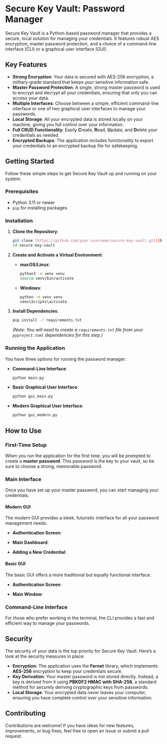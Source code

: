 # Secure Key Vault: Password Manager

Secure Key Vault is a Python-based password manager that provides a secure, local solution for managing your credentials. It features robust AES encryption, master password protection, and a choice of a command-line interface (CLI) or a graphical user interface (GUI).

## Key Features

* **Strong Encryption**: Your data is secured with AES-256 encryption, a military-grade standard that keeps your sensitive information safe.
* **Master Password Protection**: A single, strong master password is used to encrypt and decrypt all your credentials, ensuring that only you can access your data.
* **Multiple Interfaces**: Choose between a simple, efficient command-line interface or one of two graphical user interfaces to manage your passwords.
* **Local Storage**: All your encrypted data is stored locally on your machine, giving you full control over your information.
* **Full CRUD Functionality**: Easily **C**reate, **R**ead, **U**pdate, and **D**elete your credentials as needed.
* **Encrypted Backups**: The application includes functionality to export your credentials to an encrypted backup file for safekeeping.

## Getting Started

Follow these simple steps to get Secure Key Vault up and running on your system.

### Prerequisites

* Python 3.11 or newer
* `pip` for installing packages

### Installation

1.  **Clone the Repository**:
    ```bash
    git clone [https://github.com/your-username/secure-key-vault.git](https://github.com/your-username/secure-key-vault.git)
    cd secure-key-vault
    ```

2.  **Create and Activate a Virtual Environment**:
    * **macOS/Linux**:
        ```bash
        python3 -m venv venv
        source venv/bin/activate
        ```
    * **Windows**:
        ```bash
        python -m venv venv
        venv\Scripts\activate
        ```

3.  **Install Dependencies**:
    ```bash
    pip install -r requirements.txt
    ```
    *(Note: You will need to create a `requirements.txt` file from your `pyproject.toml` dependencies for this step.)*

### Running the Application

You have three options for running the password manager:

* **Command-Line Interface**:
    ```bash
    python main.py
    ```

* **Basic Graphical User Interface**:
    ```bash
    python gui_main.py
    ```

* **Modern Graphical User Interface**:
    ```bash
    python gui_modern.py
    ```

## How to Use

### First-Time Setup

When you run the application for the first time, you will be prompted to create a **master password**. This password is the key to your vault, so be sure to choose a strong, memorable password.


### Main Interface

Once you have set up your master password, you can start managing your credentials.

#### Modern GUI

The modern GUI provides a sleek, futuristic interface for all your password management needs.

* **Authentication Screen**:
    
* **Main Dashboard**:
    
* **Adding a New Credential**:
    
#### Basic GUI

The basic GUI offers a more traditional but equally functional interface.

* **Authentication Screen**:
    
* **Main Window**:
    
### Command-Line Interface

For those who prefer working in the terminal, the CLI provides a fast and efficient way to manage your passwords.


## Security

The security of your data is the top priority for Secure Key Vault. Here’s a look at the security measures in place:

* **Encryption**: The application uses the **Fernet** library, which implements **AES-256** encryption to keep your credentials secure.
* **Key Derivation**: Your master password is not stored directly. Instead, a key is derived from it using **PBKDF2 HMAC with SHA-256**, a standard method for securely deriving cryptographic keys from passwords.
* **Local Storage**: Your encrypted data never leaves your computer, ensuring you have complete control over your sensitive information.

## Contributing

Contributions are welcome! If you have ideas for new features, improvements, or bug fixes, feel free to open an issue or submit a pull request.